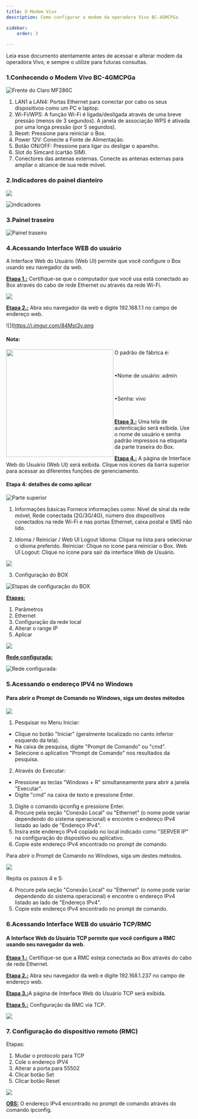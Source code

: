```yaml
---
title: O Modem Vivo    
description: Como configurar o modem da operadora Vivo BC-4GMCPGa 

sidebar:
    order: 3
 
---
```


[comment]: <> (Documentação online para o aplicativo Interface de Comando Eletromidia)
[comment]: <> (Criado por Alexandre de Abreu - alexandre.abreu@eletromidia.com.br)
[comment]: <> (Data : 17/06/2024)

Leia esse documento atentamente antes de acessar e alterar modem da operadora Vivo, e sempre o utilize para futuras consultas.


### 1.Conhecendo o Modem Vivo BC-4GMCPGa 

![Frente do Claro MF286C](https://i.imgur.com/ksNljF7.png)


1. LAN1 a LAN4: Portas Ethernet para conectar por cabo os
seus dispositivos como um PC e laptop.
2. Wi-Fi/WPS: A função Wi-Fi é ligada/desligada através de
uma breve pressão (menos de 3 segundos). A janela de
associação WPS é ativada por uma longa pressão (por 5
segundos).
3. Reset: Pressione para reiniciar o Box.
4. Power 12V: Conecte a Fonte de Alimentação.
5. Botão ON/OFF: Pressione para ligar ou desligar o aparelho.
6. Slot do Simcard (cartão SIM).
7. Conectores das antenas externas. Conecte as antenas
externas para ampliar o alcance de sua rede móvel.
 
### 2.Indicadores do painel dianteiro

![](https://i.imgur.com/MM4SHWs.png)

 
![indicadores](https://i.imgur.com/zf4ACB0.png)



### 3.Painel traseiro

![Painel traseiro](https://i.imgur.com/3SNoEKD.png)


### 4.Acessando Interface WEB do usuário

 

A Interface Web do Usuário (Web UI) permite que você configure o Box usando seu navegador da web.

<b><u>Etapa 1.:</b></u>  Certifique-se que o computador que você usa está conectado ao Box através do cabo de rede Ethernet ou através da rede Wi-Fi.

![](https://i.imgur.com/6hru0BE.png)

<b><u>Etapa 2.:</b></u>  Abra seu navegador da web e digite 192.168.1.1 no campo de endereço web.

![](https://i.imgur.com/84Mst3v.png


#### Nota:

<img align="left" width="290" height="290" src="https://i.imgur.com/84fynOG.png)"><p>O padrão de fábrica é:</p><br>
<p>•Nome de usuário: admin</p><br>
<p>•Senha: vivo</p><br>
 

<b><u>Etapa 3.:</b></u>  Uma tela de autenticação será exibida. Use o nome de usuário e senha padrão impressos na etiqueta da parte traseira do Box.

<b><u>Etapa 4.:</b></u> A página de Interface Web do Usuário (Web UI) será exibida. Clique nos ícones da barra superior para acessar as diferentes funções de gerenciamento.

#### Etapa 4: detalhes de como aplicar

![Parte superior](https://i.imgur.com/66JYcKG.png)

1. Informações básicas
Fornece informações como: Nível de sinal da rede móvel, Rede conectada (2G/3G/4G), número dos dispositivos conectados na rede Wi-Fi e nas portas Ethernet, caixa postal e SMS não lido.

2. Idioma / Reiniciar / Web UI Logout
Idioma: Clique na lista para selecionar o idioma preferido.
Reiniciar: Clique no ícone para reiniciar o Box.
Web UI Logout: Clique no ícone para sair da interface Web de Usuário.

![](https://i.imgur.com/SFe5cHU.png)

3. Configuração do BOX

![Etapas de configuração do BOX](https://i.imgur.com/3k4KI5o.png)

<b><u>Etapas:</b></u>
1. Parâmetros
2. Ethernet
3. Configuração da rede local
4. Alterar o range IP
5. Aplicar

![](https://i.imgur.com/E3AfX8O.png)

<b><u>Rede configurada:</b></u>

![Rede configurada:](https://i.imgur.com/z2nM9ts.png)

### 5.Acessando o endereço IPV4 no Windows

#### Para abrir o Prompt de Comando no Windows, siga um destes métodos

![](https://i.imgur.com/eSa1OEy.jpeg)

1. Pesquisar no Menu Iniciar:
 - Clique no botão "Iniciar" (geralmente localizado no canto inferior esquerdo da tela).
 - Na caixa de pesquisa, digite "Prompt de Comando" ou "cmd".
 - Selecione o aplicativo "Prompt de Comando" nos resultados da pesquisa.
2. Através do Executar:
 - Pressione as teclas "Windows + R" simultaneamente para abrir a janela "Executar".
 - Digite "cmd" na caixa de texto e pressione Enter.
3. Digite o comando ipconfig e pressione Enter.
4. Procure pela seção "Conexão Local" ou "Ethernet" (o nome pode variar dependendo do
sistema operacional) e encontre o endereço IPv4 listado ao lado de "Endereço IPv4".
5. Insira este endereço IPv4 copiado no local indicado como "SERVER IP" na configuração do
dispositivo ou aplicativo.
6. Copie este endereço IPv4 encontrado no prompt de comando.

Para abrir o Prompt de Comando no Windows, siga um destes métodos.

![](https://i.imgur.com/Y3pGasB.jpeg)

Repita os passos 4 e 5:

4. Procure pela seção "Conexão Local" ou "Ethernet" (o nome pode variar dependendo do
sistema operacional) e encontre o endereço IPv4 listado ao lado de "Endereço IPv4".
5. Copie este endereço IPv4 encontrado no prompt de comando.


### 6.Acessando Interface WEB do usuário TCP/RMC

#### A Interface Web do Usuário TCP permite que você configure a RMC usando seu navegador da web.
 


<b><u>Etapa 1.:</b></u> Certifique-se que a RMC esteja conectada ao Box através do cabo
de rede Ethernet.

<b><u>Etapa 2.:</b></u> Abra seu navegador da web e digite 192.168.1.237 no campo de
endereço web.

<b><u>Etapa 3.:</b></u>A página de Interface Web do Usuário TCP será exibida.

<b><u>Etapa 5.:</b></u> Configuração da RMC via TCP.

![](https://i.imgur.com/xkOSsgH.jpeg)

### 7. Configuração do dispositivo remoto (RMC)

Etapas:
1. Mudar o protocolo para TCP
2. Cole o endereço IPV4
3. Alterar a porta para 55502
4. Clicar botão Set
5. Clicar botão Reset

![](https://i.imgur.com/Awd0R77.jpeg)

<b><u>OBS:</u></b> O endereço IPv4 encontrado no
prompt de comando através do comando
ipconfig.